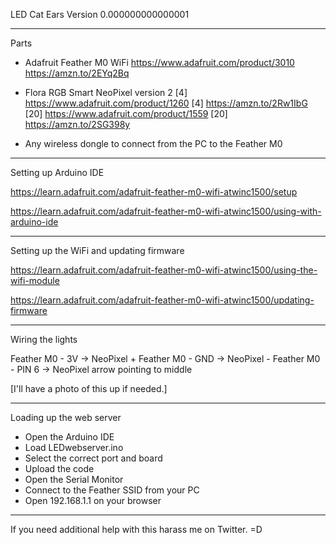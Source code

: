 LED Cat Ears Version 0.000000000000001

---
Parts

- Adafruit Feather M0 WiFi
	https://www.adafruit.com/product/3010
	https://amzn.to/2EYq2Bq

- Flora RGB Smart NeoPixel version 2
	[4] https://www.adafruit.com/product/1260
	[4] https://amzn.to/2Rw1IbG
	[20] https://www.adafruit.com/product/1559
	[20] https://amzn.to/2SG398y

- Any wireless dongle to connect from the PC to the Feather M0

---
Setting up Arduino IDE

https://learn.adafruit.com/adafruit-feather-m0-wifi-atwinc1500/setup

https://learn.adafruit.com/adafruit-feather-m0-wifi-atwinc1500/using-with-arduino-ide

---
Setting up the WiFi and updating firmware

https://learn.adafruit.com/adafruit-feather-m0-wifi-atwinc1500/using-the-wifi-module

https://learn.adafruit.com/adafruit-feather-m0-wifi-atwinc1500/updating-firmware

---
Wiring the lights

Feather M0 - 3V        ->  NeoPixel +
Feather M0 - GND     ->  NeoPixel -
Feather M0 - PIN 6   ->  NeoPixel arrow pointing to middle

[I'll have a photo of this up if needed.]

---
Loading up the web server

- Open the Arduino IDE
- Load LEDwebserver.ino
- Select the correct port and board
- Upload the code
- Open the Serial Monitor
- Connect to the Feather SSID from your PC
- Open 192.168.1.1 on your browser

---
If you need additional help with this harass me on Twitter.
=D